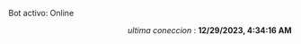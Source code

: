 <p>Bot activo: Online</p>
<p align="right"><i>ultima coneccion</i> : <b>12/29/2023, 4:34:16 AM</b></p>
